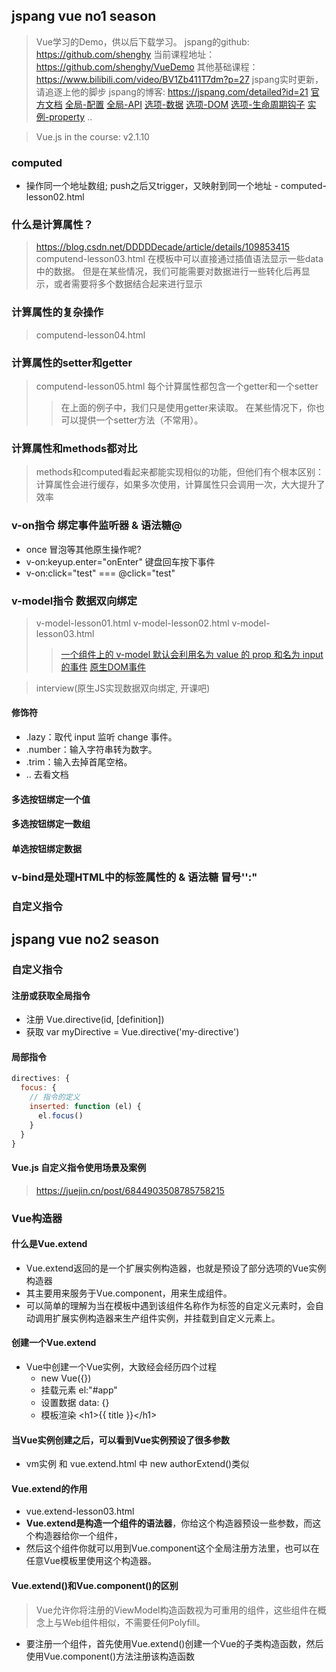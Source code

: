 ## jspang vue no1 season
> Vue学习的Demo，供以后下载学习。
> jspang的github: https://github.com/shenghy
> 当前课程地址：https://github.com/shenghy/VueDemo
> 其他基础课程：https://www.bilibili.com/video/BV1Zb411T7dm?p=27
> jspang实时更新，请追逐上他的脚步
> jspang的博客: https://jspang.com/detailed?id=21
> [官方文档](https://cn.vuejs.org/v2/guide/)
> [全局-配置](https://cn.vuejs.org/v2/api/#全局配置)
> [全局-API](https://cn.vuejs.org/v2/api/#全局-API)
> [选项-数据](https://cn.vuejs.org/v2/api/#选项-数据)
> [选项-DOM](https://cn.vuejs.org/v2/api/#选项-DOM)
> [选项-生命周期钩子](https://cn.vuejs.org/v2/api/#选项-生命周期钩子)
> [实例-property](https://cn.vuejs.org/v2/api/#实例-property)
> ..

> Vue.js in the course: v2.1.10

### computed
* 操作同一个地址数组; push之后又trigger，又映射到同一个地址 - computed-lesson02.html

### 什么是计算属性？
> https://blog.csdn.net/DDDDDecade/article/details/109853415
>  computend-lesson03.html
> 在模板中可以直接通过插值语法显示一些data中的数据。
> 但是在某些情况，我们可能需要对数据进行一些转化后再显示，或者需要将多个数据结合起来进行显示

### 计算属性的复杂操作
>  computend-lesson04.html

### 计算属性的setter和getter
>  computend-lesson05.html
> 每个计算属性都包含一个getter和一个setter
> >  在上面的例子中，我们只是使用getter来读取。
> >  在某些情况下，你也可以提供一个setter方法（不常用）。

### 计算属性和methods都对比
> methods和computed看起来都能实现相似的功能，但他们有个根本区别：计算属性会进行缓存，如果多次使用，计算属性只会调用一次，大大提升了效率


### v-on指令 绑定事件监听器 & 语法糖@
* once 冒泡等其他原生操作呢?
* v-on:keyup.enter="onEnter"  键盘回车按下事件
* v-on:click="test" === @click="test" 

### v-model指令 数据双向绑定
> v-model-lesson01.html
> v-model-lesson02.html
> v-model-lesson03.html  
> > [一个组件上的 v-model 默认会利用名为 value 的 prop 和名为 input 的事件](https://cn.vuejs.org/v2/guide/components-custom-events.html#自定义组件的-v-model)
> > [原生DOM事件](https://www.runoob.com/jsref/dom-obj-event.html)

> interview(原生JS实现数据双向绑定, 开课吧)
#### 修饰符
  * .lazy：取代 input 监听 change 事件。
  * .number：输入字符串转为数字。
  * .trim：输入去掉首尾空格。
  * .. 去看文档
#### 多选按钮绑定一个值
#### 多选按钮绑定一数组
#### 单选按钮绑定数据
### v-bind是处理HTML中的标签属性的 & 语法糖 冒号'':"
### 自定义指令


## jspang vue no2 season

### 自定义指令
#### 注册或获取全局指令 
  * 注册 Vue.directive(id, [definition])
  * 获取 var myDirective = Vue.directive('my-directive')
#### 局部指令
```js
directives: {
  focus: {
    // 指令的定义
    inserted: function (el) {
      el.focus()
    }
  }
}
```
#### Vue.js 自定义指令使用场景及案例
> https://juejin.cn/post/6844903508785758215

### Vue构造器
#### 什么是Vue.extend
* Vue.extend返回的是一个扩展实例构造器，也就是预设了部分选项的Vue实例构造器
* 其主要用来服务于Vue.component，用来生成组件。
* 可以简单的理解为当在模板中遇到该组件名称作为标签的自定义元素时，会自动调用扩展实例构造器来生产组件实例，并挂载到自定义元素上。

#### 创建一个Vue.extend
* Vue中创建一个Vue实例，大致经会经历四个过程
  * new Vue({})
  * 挂载元素 el:"#app"
  * 设置数据 data: {}
  * 模板渲染 \<h1>{{ title }}\</h1>
#### 当Vue实例创建之后，可以看到Vue实例预设了很多参数
* vm实例  和 vue.extend.html 中 new authorExtend()类似
#### Vue.extend的作用
* vue.extend-lesson03.html
* **Vue.extend是构造一个组件的语法器**，你给这个构造器预设一些参数，而这个构造器给你一个组件，
* 然后这个组件你就可以用到Vue.component这个全局注册方法里，也可以在任意Vue模板里使用这个构造器。

#### Vue.extend()和Vue.component()的区别
> Vue允许你将注册的ViewModel构造函数视为可重用的组件，这些组件在概念上与Web组件相似，不需要任何Polyfill。
* 要注册一个组件，首先使用Vue.extend()创建一个Vue的子类构造函数，然后使用Vue.component()方法注册该构造函数